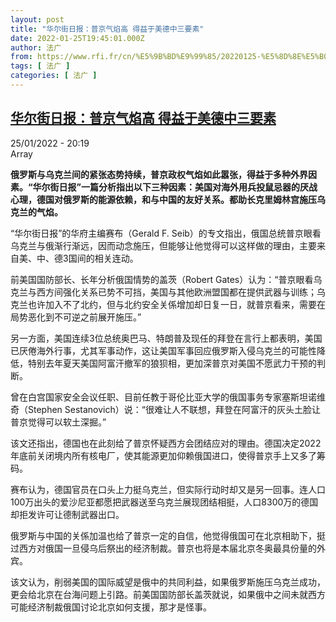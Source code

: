 ```yaml
---
layout: post
title: "华尔街日报：普京气焰高 得益于美德中三要素"
date: 2022-01-25T19:45:01.000Z
author: 法广
from: https://www.rfi.fr/cn/%E5%9B%BD%E9%99%85/20220125-%E5%8D%8E%E5%B0%94%E8%A1%97%E6%97%A5%E6%8A%A5-%E6%99%AE%E4%BA%AC%E6%B0%94%E7%84%B0%E9%AB%98-%E5%BE%97%E7%9B%8A%E4%BA%8E%E7%BE%8E%E5%BE%B7%E4%B8%AD%E4%B8%89%E8%A6%81%E7%B4%A0
tags: [ 法广 ]
categories: [ 法广 ]
---
```

<!--1643139901000-->
[华尔街日报：普京气焰高 得益于美德中三要素](https://www.rfi.fr/cn/%E5%9B%BD%E9%99%85/20220125-%E5%8D%8E%E5%B0%94%E8%A1%97%E6%97%A5%E6%8A%A5-%E6%99%AE%E4%BA%AC%E6%B0%94%E7%84%B0%E9%AB%98-%E5%BE%97%E7%9B%8A%E4%BA%8E%E7%BE%8E%E5%BE%B7%E4%B8%AD%E4%B8%89%E8%A6%81%E7%B4%A0)
------

<div>
<div>25/01/2022 - 20:19</div>Array<p><strong>                    俄罗斯与乌克兰间的紧张态势持续，普京政权气焰如此嚣张，得益于多种外界因素。“华尔街日报”一篇分析指出以下三种因素：美国对海外用兵投鼠忌器的厌战心理，德国对俄罗斯的能源依赖，和与中国的友好关系。都助长克里姆林宫施压乌克兰的气焰。                </strong></p><div >                    <p>“华尔街日报”的华府主编赛布（Gerald F. Seib）的专文指出，俄国总统普京眼看乌克兰与俄渐行渐远，因而动念施压，但能够让他觉得可以这样做的理由，主要来自美、中、德3国间的相关连动。</p><p>前美国国防部长、长年分析俄国情势的盖茨（Robert Gates）认为：“普京眼看乌克兰与西方间强化关系已势不可挡，美国与其他欧洲盟国都在提供武器与训练；乌克兰也许加入不了北约，但与北约安全关係增加却日复一日，就普京看来，需要在局势恶化到不可逆之前展开施压。”</p><p>另一方面，美国连续3位总统奥巴马、特朗普及现任的拜登在言行上都表明，美国已厌倦海外行事，尤其军事动作，这让美国军事回应俄罗斯入侵乌克兰的可能性降低，特别去年夏天美国阿富汗撤军的狼狈相，更加深普京对美国不愿武力干预的判断。</p><p>曾在白宫国家安全会议任职、目前任教于哥伦比亚大学的俄国事务专家塞斯坦诺维奇（Stephen Sestanovich）说：“很难让人不联想，拜登在阿富汗的灰头土脸让普京觉得可以软土深掘。”</p><p>该文还指出，德国也在此刻给了普京怀疑西方会团结应对的理由。德国决定2022年底前关闭境内所有核电厂，使其能源更加仰赖俄国进口，使得普京手上又多了筹码。</p><p>赛布认为，德国官员在口头上力挺乌克兰，但实际行动时却又是另一回事。连人口100万出头的爱沙尼亚都愿把武器送至乌克兰展现团结相挺，人口8300万的德国却拒发许可让德制武器出口。</p><p>俄罗斯与中国的关係加温也给了普京一定的自信，他觉得俄国可在北京相助下，挺过西方对俄国一旦侵乌后祭出的经济制裁。普京也将是本届北京冬奥最具份量的外宾。</p><p>该文认为，削弱美国的国际威望是俄中的共同利益，如果俄罗斯施压乌克兰成功，更会给北京在台海问题上引路。前美国国防部长盖茨就说，如果俄中之间未就西方可能经济制裁俄国讨论北京如何支援，那才是怪事。</p>                                            <div data-selfpromo-newsletter>    </div>    <div data-selfpromo-app>    </div>                </div>
</div>
